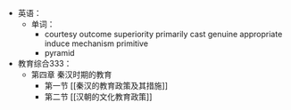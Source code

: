 - 英语：
	- 单词：
		- courtesy
		  outcome
		  superiority
		  primarily
		  cast
		  genuine
		  appropriate
		  induce
		  mechanism
		  primitive
		- pyramid
- 教育综合333：
	- 第四章 秦汉时期的教育
		- 第一节 [[秦汉的教育政策及其措施]]
		- 第二节 [[汉朝的文化教育政策]]